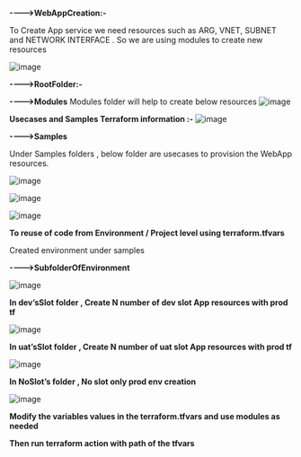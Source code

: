 **---->WebAppCreation:-**

To Create App service we need resources such as ARG, VNET, SUBNET and NETWORK INTERFACE . 
So we are using modules to create new resources 
 
![image](https://github.com/leebalu/Terraform_Web_App/assets/137815649/09b15348-e064-4979-b8d5-3860fa0abe71)

**---->RootFolder:-**

**---->Modules**
Modules folder will help to create below resources 
![image](https://github.com/leebalu/Terraform_Web_App/assets/137815649/2bfe7385-2668-4406-b6aa-6a66b83714af)

       
**Usecases and Samples Terraform information :-**
![image](https://github.com/leebalu/Terraform_Web_App/assets/137815649/31694e4e-e6bf-4a04-8912-6422beb225cf)

**---->Samples**

Under Samples folders ,  below folder are usecases to provision the WebApp resources. 

![image](https://github.com/leebalu/Terraform_Web_App/assets/137815649/a807a354-1e23-4351-a8ab-bbf40dfe2b09)

![image](https://github.com/leebalu/Terraform_Web_App/assets/137815649/933bb46d-3650-4f7a-a5c6-da4e780749ef)

![image](https://github.com/leebalu/Terraform_Web_App/assets/137815649/6c5c5f55-613c-4500-a420-99b6468eeeeb)


**To reuse of code from Environment / Project level  using terraform.tfvars**

Created environment under samples
  
  **---->SubfolderOfEnvironment**
  
 ![image](https://github.com/leebalu/Terraform_Web_App/assets/137815649/12c001e2-db3a-4ca6-a91e-34a4fd743021)


**In dev’sSlot folder , Create N number of dev slot App resources with prod
tf**

 ![image](https://github.com/leebalu/Terraform_Web_App/assets/137815649/c74919c8-b7a7-422a-a5f7-dc997bc3eb02)

**In uat’sSlot folder , Create N number of uat slot App resources with prod tf**

![image](https://github.com/leebalu/Terraform_Web_App/assets/137815649/882efe61-2d30-4d49-a1cc-f4e5a9339598)


**In NoSlot’s folder , No slot only prod env creation**

![image](https://github.com/leebalu/Terraform_Web_App/assets/137815649/4b17d855-13cc-4bd8-976b-92680cd98269)


**Modify the variables values in the terraform.tfvars and use modules as needed**

**Then run terraform action with path of the tfvars**
